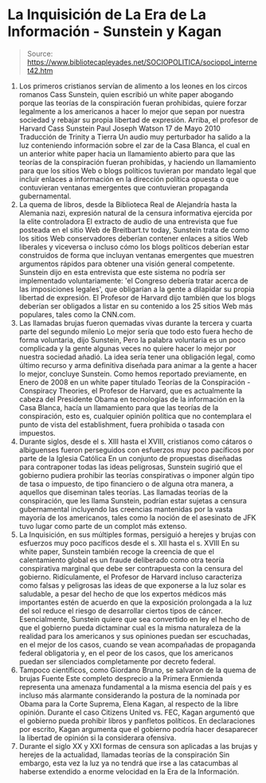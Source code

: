 # La Inquisición de La Era de La Información - Sunstein y Kagan

> Source: https://www.bibliotecapleyades.net/SOCIOPOLITICA/sociopol_internet42.htm

1. Los primeros cristianos servían de alimento a los leones en los circos
romanos
Cass Sunstein, quien escribió un white paper abogando porque las teorías
de la conspiración fueran prohibidas, quiere forzar legalmente a los
americanos a hacer lo mejor que sepan por nuestra sociedad y rebajar su
propia libertad de expresión.
Arriba, el profesor de Harvard Cass Sunstein
Paul Joseph Watson
17 de Mayo 2010
Traducción de Trinity a Tierra
Un audio muy perturbador ha salido a la luz conteniendo información sobre el
zar de la Casa Blanca, el cual en un anterior white paper hacia un
llamamiento abierto para que las teorías de la conspiración fueran
prohibidas, y haciendo un llamamiento para que los sitios Web o blogs
políticos tuvieran por mandato legal que incluir enlaces a información en la
dirección política opuesta o que contuvieran ventanas emergentes que
contuvieran propaganda gubernamental.
2. La quema de libros, desde la Biblioteca Real de
Alejandría hasta la Alemania nazi, expresión natural de la censura
informativa ejercida por la elite controladora
El extracto de audio de una entrevista que fue posteada en el sitio
Web de
Breitbart.tv today, Sunstein trata de como los sitios
Web conservadores
deberían contener enlaces a sitios Web liberales y viceversa o incluso cómo
los blogs políticos deberían estar construidos de forma que incluyan
ventanas emergentes que muestren argumentos rápidos para obtener una visión
general competente.
Sunstein dijo en esta entrevista que este sistema no podría ser implementado
voluntariamente:
'el Congreso debería tratar acerca de las imposiciones
legales', que obligarían a la gente a dilapidar su propia libertad de
expresión.
El Profesor de Harvard dijo también que los blogs deberían ser
obligados a listar en su contenido a los 25 sitios Web más populares, tales
como la CNN.com.
3. Las llamadas brujas fueron quemadas vivas durante la tercera y cuarta
parte del segundo milenio
Lo mejor sería que todo esto fuera hecho de forma voluntaria, dijo
Sunstein, Pero la palabra voluntaria es un poco complicada y la gente
algunas veces no quiere hacer lo mejor por nuestra sociedad añadió.
La idea sería tener una obligación legal, como último recurso y arma
definitiva diseñada para animar a la gente a hacer lo mejor, concluye
Sunstein.
Como hemos reportado previamente, en Enero de 2008 en un
white paper
titulado Teorías de la Conspiración -
Conspiracy Theories, el Profesor de Harvard, que es
actualmente la cabeza del Presidente
Obama en
tecnologías de la información
en la Casa Blanca, hacía un llamamiento para que las teorías de la
conspiración, esto es, cualquier opinión política que no contemplara el
punto de vista del establishment, fuera prohibida o tasada con impuestos.
4. Durante siglos, desde el s. XIII hasta el XVIII, cristianos como cátaros
o albiguenses fueron perseguidos con esfuerzos muy poco pacíficos por parte
de la Iglesia Católica
En un conjunto de propuestas diseñadas para contraponer todas las ideas peligrosas,
Sunstein sugirió que el gobierno pudiera prohibir las teorías conspirativas
o imponer algún tipo de tasa o impuesto, de tipo financiero o de alguna
otra manera, a aquellos que diseminan tales teorías.
Las llamadas teorías de la conspiración, que les llama Sunstein, podrían
estar sujetas a censura gubernamental incluyendo las creencias mantenidas
por la vasta mayoría de los americanos, tales como la noción de el asesinato
de JFK tuvo lugar como parte de un complot más extenso.
5. La Inquisición, en sus múltiples formas, persiguió a herejes y brujas
con esfuerzos muy poco pacíficos desde el s. XII hasta el s. XVIII
En su white paper, Sunstein también
recoge la creencia de que el
calentamiento global es un fraude deliberado como otra teoría conspirativa
marginal que debe ser contrapuesta con la censura del gobierno.
Ridículamente, el Profesor de Harvard incluso caracteriza como falsas y
peligrosas las ideas de que exponerse a la luz solar es saludable, a pesar
del hecho de que los expertos médicos más importantes estén de acuerdo en
que la exposición prolongada a la luz del sol reduce el riesgo de
desarrollar ciertos tipos de cáncer.
Esencialmente, Sunstein quiere que sea convertido en ley el hecho de que
el
gobierno pueda dictaminar cual es la misma naturaleza de la realidad para
los americanos y sus opiniones puedan ser escuchadas, en el mejor de los
casos, cuando se vean acompañadas de propaganda federal obligatoria y, en el
peor de los casos, que los americanos puedan ser silenciados completamente
por decreto federal.
6. Tampoco científicos, como
Giordano Bruno, se salvaron de la quema de
brujas
Fuente
Este completo desprecio a la Primera Enmienda representa una amenaza
fundamental a la misma esencia del país y es incluso más alarmante
considerando la postura de la nominada por Obama para la Corte Suprema,
Elena Kagan, al respecto de la libre opinión.
Durante el caso Citizens
United vs. FEC, Kagan argumentó que el gobierno pueda prohibir libros y
panfletos políticos. En declaraciones por escrito, Kagan argumenta que el
gobierno podría hacer desaparecer la libertad de opinión si la considerara
ofensiva.
7. Durante el siglo XX y XXI formas de censura son aplicadas a las brujas
y herejes de la actualidad, llamadas teorías de la conspiración
Sin
embargo, esta vez la luz ya no tendrá que irse a las catacumbas al haberse
extendido a enorme velocidad en la Era de la Información.
